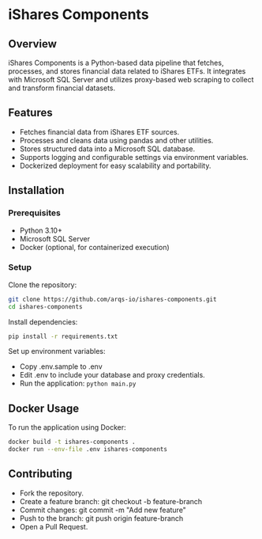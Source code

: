 # iShares Components
## Overview
iShares Components is a Python-based data pipeline that fetches, processes, and stores financial data related to iShares ETFs. It integrates with Microsoft SQL Server and utilizes proxy-based web scraping to collect and transform financial datasets.

## Features
- Fetches financial data from iShares ETF sources.
- Processes and cleans data using pandas and other utilities.
- Stores structured data into a Microsoft SQL database.
- Supports logging and configurable settings via environment variables.
- Dockerized deployment for easy scalability and portability.

## Installation
### Prerequisites
- Python 3.10+
- Microsoft SQL Server
- Docker (optional, for containerized execution)

### Setup
Clone the repository: 
```bash
git clone https://github.com/arqs-io/ishares-components.git 
cd ishares-components
```

Install dependencies: 
```bash
pip install -r requirements.txt
```

Set up environment variables:

- Copy .env.sample to .env
- Edit .env to include your database and proxy credentials.
- Run the application: `python main.py`

## Docker Usage
To run the application using Docker:

```bash
docker build -t ishares-components . 
docker run --env-file .env ishares-components
```

## Contributing
- Fork the repository.
- Create a feature branch: git checkout -b feature-branch
- Commit changes: git commit -m "Add new feature"
- Push to the branch: git push origin feature-branch
- Open a Pull Request.